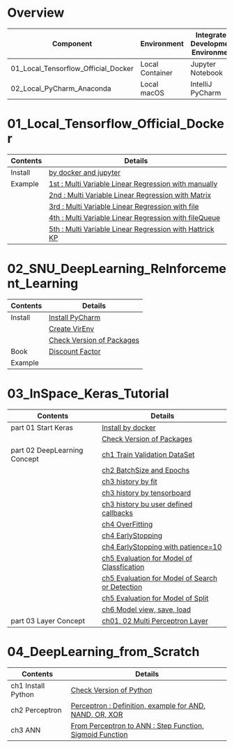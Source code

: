 # Overview
| Component | Environment | Integrated Development Environment | Python |
|---|---|---|---|
| 01_Local_Tensorflow_Official_Docker | Local Container | Jupyter Notebook | 2.7  |
| 02_Local_PyCharm_Anaconda | Local macOS | IntelliJ PyCharm | 3.5 |

# 01_Local_Tensorflow_Official_Docker
| Contents | Details |
|---|---|
| Install | [by docker and jupyter](01_Local_Tensorflow_Official_Docker/01_Install/01_by_Docker.md) |
| Example | [1st : Multi Variable Linear Regression with manually](01_Local_Tensorflow_Official_Docker/02_Workspace/01_1st_Example/01_Multi_Variable_Linear_Regression_with_manually.ipynb) |
| | [2nd : Multi Variable Linear Regression with Matrix](01_Local_Tensorflow_Official_Docker/02_Workspace/02_2nd_Example/02_Multi_Variable_Linear_Regression_with_Matrix.ipynb) |
| | [3rd : Multi Variable Linear Regression with file](01_Local_Tensorflow_Official_Docker/02_Workspace/03_3rd_Example/03_Multi_Variable_Linear_Regression_with_file.ipynb) |
| | [4th : Multi Variable Linear Regression with fileQueue](01_Local_Tensorflow_Official_Docker/02_Workspace/04_4th_Example/04_Multi_Variable_Linear_Regression_with_fileQueue.ipynb) |
| | [5th : Multi Variable Linear Regression with Hattrick KP](01_Local_Tensorflow_Official_Docker/02_Workspace/05_5th_Example/05_Multi_Variable_Linear_Regression_with_file_Hattrick_KP.ipynb) |

# 02_SNU_DeepLearning_ReInforcement_Learning
| Contents | Details |
|---|---|
| Install | [Install PyCharm](02_SNU_ReInforcement_Learning/01_Install/01_Install_PyCharm.md) |
| | [Create VirEnv](02_SNU_ReInforcement_Learning/01_Install/02_Create_VirEnv.md) |
| | [Check Version of Packages](02_SNU_ReInforcement_Learning/01_Install/03_CheckVersionOfPackage.py) |
| Book | [Discount Factor](02_SNU_ReInforcement_Learning/02_RL_by_Python_and_Keras/ch02/01_MDP/05_Discount_Factor/01_Discount_Factor.md) |
| Example | |

# 03_InSpace_Keras_Tutorial
| Contents | Details |
|---|---|
| part 01 Start Keras | [Install by docker](03_InSpace_Keras_Tutorial/01_Install_Keras/01_by_docker.md) |
| | [Check Version of Packages](03_InSpace_Keras_Tutorial/01_Install_Keras/02_Check_Library_Version.ipynb) |
| part 02 DeepLearning Concept | [ch1 Train Validation DataSet](03_InSpace_Keras_Tutorial/02/01_Train_Validate_Test_Set.ipynb) |
| | [ch2 BatchSize and Epochs](03_InSpace_Keras_Tutorial/02/02_batch_size_epochs.ipynb) |
| | [ch3 history by fit](03_InSpace_Keras_Tutorial/02/03/03_01_history_by_fit.ipynb) |
| | [ch3 history by tensorboard](03_InSpace_Keras_Tutorial/02/03/03_02_history_by_tensorboard.ipynb) |
| | [ch3 history bu user defined callbacks](03_InSpace_Keras_Tutorial/02/03/03_03_history_by_user_defined_callbacks.ipynb) |
| | [ch4 OverFitting](03_InSpace_Keras_Tutorial/02/04/04_01_overfitting.ipynb) |
| | [ch4 EarlyStopping](03_InSpace_Keras_Tutorial/02/04/04_02_early_stopping.ipynb) |
| | [ch4 EarlyStopping with patience=10](03_InSpace_Keras_Tutorial/02/04/04_03_early_stopping_patience.ipynb) |
| | [ch5 Evaluation for Model of Classfication](03_InSpace_Keras_Tutorial/02/05/05_01_eval_for_classification.ipynb) |
| | [ch5 Evaluation for Model of Search or Detection](03_InSpace_Keras_Tutorial/02/05/05_02_eval_for_search.ipynb) |
| | [ch5 Evaluation for Model of Split](03_InSpace_Keras_Tutorial/02/05/05_03_eval_for_split.ipynb) |
| | [ch6 Model view, save, load](03_InSpace_Keras_Tutorial/02_DL_Concept/06/01_MNIST.ipynb) |
| part 03 Layer Concept | [ch01, 02 Multi Perceptron Layer](03_InSpace_Keras_Tutorial/03/01/01_Neuron_and_Perceptron.ipynb) |

# 04_DeepLearning_from_Scratch
| Contents | Details |
|---|---|
| ch1 Install Python | [Check Version of Python](04_DeepLearning_from_Scratch/1/1.3/python_version.ipynb) |
| ch2 Perceptron | [Perceptron : Definition, example for AND, NAND, OR, XOR](04_DeepLearning_from_Scratch/2/Perceptron.ipynb) |
| ch3 ANN | [From Perceptron to ANN : Step Function, Sigmoid Function](04_DeepLearning_from_Scratch/3/3.1/01_from_Perceptron_to_Artificial_Neural_Network.ipynb) |
